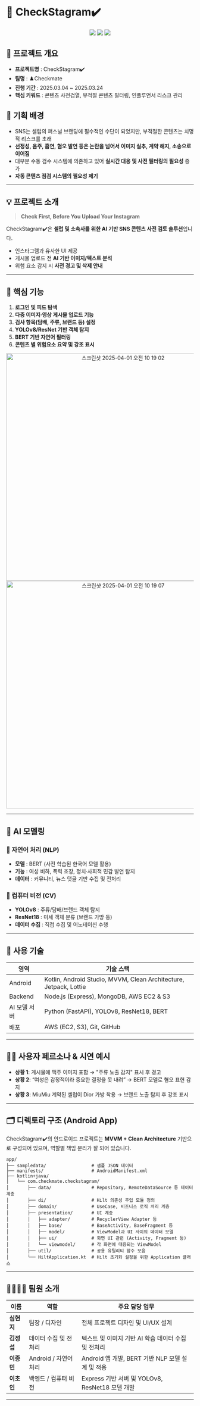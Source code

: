 # 📱 CheckStagram✔️

<p align="center">
  <img src="https://img.shields.io/badge/Platform-Android-green" />
  <img src="https://img.shields.io/badge/Language-Kotlin-blue" />
  <img src="https://img.shields.io/badge/AI-BERT | YOLOv8 | ResNet18-purple" />
</p>

## 📌 프로젝트 개요

- **프로젝트명** : CheckStagram✔️  
- **팀명** : ♟️Checkmate  
- **진행 기간** : 2025.03.04 ~ 2025.03.24  
- **핵심 키워드** : 콘텐츠 사전검열, 부적절 콘텐츠 필터링, 인플루언서 리스크 관리

## 🧠 기획 배경

- SNS는 셀럽의 퍼스널 브랜딩에 필수적인 수단이 되었지만, 부적절한 콘텐츠는 치명적 리스크를 초래
- **선정성, 음주, 흡연, 혐오 발언 등은 논란을 넘어서 이미지 실추, 계약 해지, 소송으로 이어짐**
- 대부분 수동 검수 시스템에 의존하고 있어 **실시간 대응 및 사전 필터링의 필요성** 증가
- **자동 콘텐츠 점검 시스템의 필요성 제기**

---

## 💡 프로젝트 소개

> **Check First, Before You Upload Your Instagram**

CheckStagram✔️은 **셀럽 및 소속사를 위한 AI 기반 SNS 콘텐츠 사전 검토 솔루션**입니다.

- 인스타그램과 유사한 UI 제공
- 게시물 업로드 전 **AI 기반 이미지/텍스트 분석**
- 위험 요소 감지 시 **사전 경고 및 삭제 안내**

---

## 📲 핵심 기능

1. **로그인 및 피드 탐색**
2. **다중 이미지·영상 게시물 업로드 기능**
3. **검사 항목(담배, 주류, 브랜드 등) 설정**
4. **YOLOv8/ResNet 기반 객체 탐지**
5. **BERT 기반 자연어 필터링**
6. **콘텐츠 별 위험요소 요약 및 강조 표시**

<p align="center">
  <img width="612" alt="스크린샷 2025-04-01 오전 10 19 02" src="https://github.com/user-attachments/assets/a1e9524f-f70b-4c07-8eb2-62c7c04c56be" width="300"/>

  <img width="612" alt="스크린샷 2025-04-01 오전 10 19 07" src="https://github.com/user-attachments/assets/c7d32a51-225c-45ba-88ed-4ac62ea2618c" width="300"/>

</p>

---

## 🧪 AI 모델링

### 🎯 자연어 처리 (NLP)
- **모델** : BERT (사전 학습된 한국어 모델 활용)
- **기능** : 여성 비하, 폭력 조장, 정치·사회적 민감 발언 탐지
- **데이터** : 커뮤니티, 뉴스 댓글 기반 수집 및 전처리

### 🎯 컴퓨터 비전 (CV)
- **YOLOv8** : 주류/담배/브랜드 객체 탐지
- **ResNet18** : 미세 객체 분류 (브랜드 가방 등)
- **데이터 수집** : 직접 수집 및 어노테이션 수행

---

## 🧰 사용 기술

| 영역 | 기술 스택 |
|------|-----------|
| Android | Kotlin, Android Studio, MVVM, Clean Architecture, Jetpack, Lottie |
| Backend | Node.js (Express), MongoDB, AWS EC2 & S3 |
| AI 모델 서버 | Python (FastAPI), YOLOv8, ResNet18, BERT |
| 배포 | AWS (EC2, S3), Git, GitHub |

---

## 🧑‍🎤 사용자 페르소나 & 시연 예시

- **상황 1**: 게시물에 맥주 이미지 포함 → "주류 노출 감지" 표시 후 경고
- **상황 2**: “여성은 감정적이라 중요한 결정을 못 내려” → BERT 모델로 혐오 표현 감지
- **상황 3**: MiuMiu 계약된 셀럽이 Dior 가방 착용 → 브랜드 노출 탐지 후 강조 표시

---

## 🗂️ 디렉토리 구조 (Android App)

CheckStagram✔️의 안드로이드 프로젝트는 **MVVM + Clean Architecture** 기반으로 구성되어 있으며, 역할별 책임 분리가 잘 되어 있습니다.

```
app/
├── sampledata/                 # 샘플 JSON 데이터
├── manifests/                  # AndroidManifest.xml
├── kotlin+java/
│   └── com.checkmate.checkstagram/
│       ├── data/               # Repository, RemoteDataSource 등 데이터 계층
│       ├── di/                 # Hilt 의존성 주입 모듈 정의
│       ├── domain/             # UseCase, 비즈니스 로직 처리 계층
│       ├── presentation/       # UI 계층
│       │   ├── adapter/        # RecyclerView Adapter 등
│       │   ├── base/           # BaseActivity, BaseFragment 등
│       │   ├── model/          # ViewModel과 UI 사이의 데이터 모델
│       │   ├── ui/             # 화면 UI 관련 (Activity, Fragment 등)
│       │   └── viewmodel/      # 각 화면에 대응되는 ViewModel
│       ├── util/               # 공용 유틸리티 함수 모음
│       └── HiltApplication.kt  # Hilt 초기화 설정을 위한 Application 클래스
```
---

## 👨‍👩‍👧‍👦 팀원 소개

| 이름 | 역할 | 주요 담당 업무 |
|------|------|----------------|
| **심현지** | 팀장 / 디자인 | 전체 프로젝트 디자인 및 UI/UX 설계 |
| **김정섭** | 데이터 수집 및 전처리 | 텍스트 및 이미지 기반 AI 학습 데이터 수집 및 전처리 |
| **이종민** | Android / 자연어처리 | Android 앱 개발, BERT 기반 NLP 모델 설계 및 적용 |
| **이초인** | 백엔드 / 컴퓨터 비전 | Express 기반 서버 및 YOLOv8, ResNet18 모델 개발 |

---


